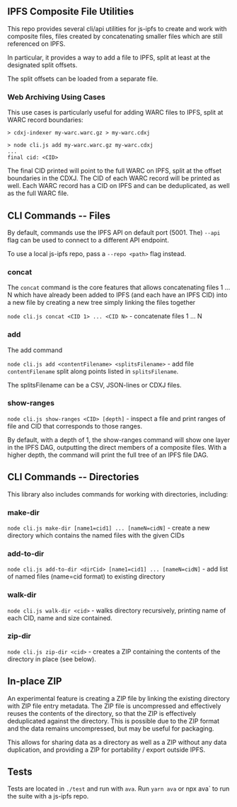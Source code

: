 ## IPFS Composite File Utilities

This repo provides several cli/api utilities for js-ipfs to create and work with composite files, files created
by concatenating smaller files which are still referenced on IPFS.

In particular, it provides a way to add a file to IPFS, split at least at the designated split offsets.

The split offsets can be loaded from a separate file.

### Web Archiving Using Cases

This use cases is particularly useful for adding WARC files to IPFS, split at WARC record boundaries:

```
> cdxj-indexer my-warc.warc.gz > my-warc.cdxj

> node cli.js add my-warc.warc.gz my-warc.cdxj
...
final cid: <CID>

```

The final CID printed will point to the full WARC on IPFS, split at the offset boundaries in the CDXJ. The CID of each WARC record will be printed as well. Each WARC record has a CID on IPFS and can be deduplicated, as well as the full WARC file.

## CLI Commands -- Files

By default, commands use the IPFS API on default port (5001. The) `--api` flag can be used to connect to a different API endpoint.

To use a local js-ipfs repo, pass a `--repo <path>` flag instead.


### concat

The `concat` command is the core features that allows concatenating files 1 ... N which have already been added to IPFS (and each have an IPFS CID) into a new file
by creating a new tree simply linking the files together

`node cli.js concat <CID 1> ... <CID N>` - concatenate files 1 ... N


### add

The add command 

`node cli.js add <contentFilename> <splitsFilename>` - add file `contentFilename` split along points listed in `splitsFilename`.

The splitsFilename can be a CSV, JSON-lines or CDXJ files.

### show-ranges

`node cli.js show-ranges <CID> [depth]` - inspect a file and print ranges of file and CID that corresponds to those ranges.

By default, with a depth of 1, the show-ranges command will show one layer in the IPFS DAG, outputting the direct members of a composite files.
With a higher depth, the command will print the full tree of an IPFS file DAG.

## CLI Commands -- Directories

This library also includes commands for working with directories, including:

### make-dir

`node cli.js make-dir [name1=cid1] ... [nameN=cidN]` - create a new directory which contains the named files with the given CIDs

### add-to-dir

`node cli.js add-to-dir <dirCid> [name1=cid1] ... [nameN=cidN]` - add list of named files (name=cid format) to existing directory

### walk-dir

`node cli.js walk-dir <cid>` - walks directory recursively, printing name of each CID, name and size contained.

### zip-dir

`node cli.js zip-dir <cid>` - creates a ZIP containing the contents of the directory in place (see below).


## In-place ZIP

An experimental feature is creating a ZIP file by linking the existing directory with ZIP file entry metadata. The ZIP file is uncompressed and effectively reuses
the contents of the directory, so that the ZIP is effectively deduplicated against the directory. This is possible due to the ZIP format and the data remains uncompressed,
but may be useful for packaging.

This allows for sharing data as a directory as well as a ZIP without any data duplication, and providing a ZIP for portability / export outside IPFS.


## Tests

Tests are located in `./test` and run with `ava`. Run `yarn ava` or npx ava` to run the suite with a js-ipfs repo.


